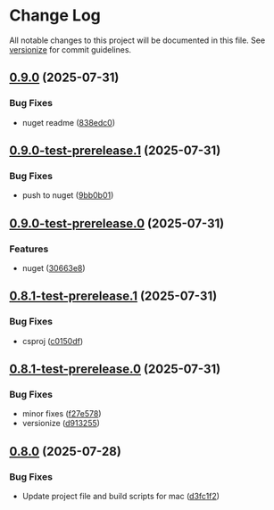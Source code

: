 # Change Log

All notable changes to this project will be documented in this file. See [versionize](https://github.com/versionize/versionize) for commit guidelines.

<a name="0.9.0"></a>
## [0.9.0](https://www.github.com/akinbender/UsbSerialForMacOS/releases/tag/v0.9.0) (2025-07-31)

### Bug Fixes

* nuget readme ([838edc0](https://www.github.com/akinbender/UsbSerialForMacOS/commit/838edc0081322a7d9420cc586af4c8eae9d94798))

<a name="0.9.0-test-prerelease.1"></a>
## [0.9.0-test-prerelease.1](https://www.github.com/akinbender/UsbSerialForMacOS/releases/tag/v0.9.0-test-prerelease.1) (2025-07-31)

### Bug Fixes

* push to nuget ([9bb0b01](https://www.github.com/akinbender/UsbSerialForMacOS/commit/9bb0b01d0995f60307212df0a204ee37348c66c9))

<a name="0.9.0-test-prerelease.0"></a>
## [0.9.0-test-prerelease.0](https://www.github.com/akinbender/UsbSerialForMacOS/releases/tag/v0.9.0-test-prerelease.0) (2025-07-31)

### Features

* nuget ([30663e8](https://www.github.com/akinbender/UsbSerialForMacOS/commit/30663e8e4a393004594a5007265ff252acba9b6b))

<a name="0.8.1-test-prerelease.1"></a>
## [0.8.1-test-prerelease.1](https://www.github.com/akinbender/UsbSerialForMacOS/releases/tag/v0.8.1-test-prerelease.1) (2025-07-31)

### Bug Fixes

* csproj ([c0150df](https://www.github.com/akinbender/UsbSerialForMacOS/commit/c0150df14d51ab8d5e0ccd3f0d0d39f1be47346d))

<a name="0.8.1-test-prerelease.0"></a>
## [0.8.1-test-prerelease.0](https://www.github.com/akinbender/UsbSerialForMacOS/releases/tag/v0.8.1-test-prerelease.0) (2025-07-31)

### Bug Fixes

* minor fixes ([f27e578](https://www.github.com/akinbender/UsbSerialForMacOS/commit/f27e5781882b7f7135a1419ed439131205ff6aef))
* versionize ([d913255](https://www.github.com/akinbender/UsbSerialForMacOS/commit/d91325527ea9e6ac63f18ee1a362b0e665951224))

<a name="0.8.0"></a>
## [0.8.0](https://www.github.com/akinbender/UsbSerialForMacOS/releases/tag/v0.8.0) (2025-07-28)

### Bug Fixes

* Update project file and build scripts for mac ([d3fc1f2](https://www.github.com/akinbender/UsbSerialForMacOS/commit/d3fc1f2b84a2f68482b5ee7c1323d149f5f7fb35))

